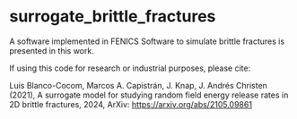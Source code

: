 # surrogate_brittle_fractures

A software implemented in FENICS Software to simulate brittle fractures is presented in this work.

If using this code for research or industrial purposes, please cite:

Luis Blanco-Cocom, Marcos A. Capistrán, J. Knap, J. Andrés Christen (2021), A surrogate model for studying random field energy release rates in 2D brittle
fractures, 2024, ArXiv: https://arxiv.org/abs/2105.09861
